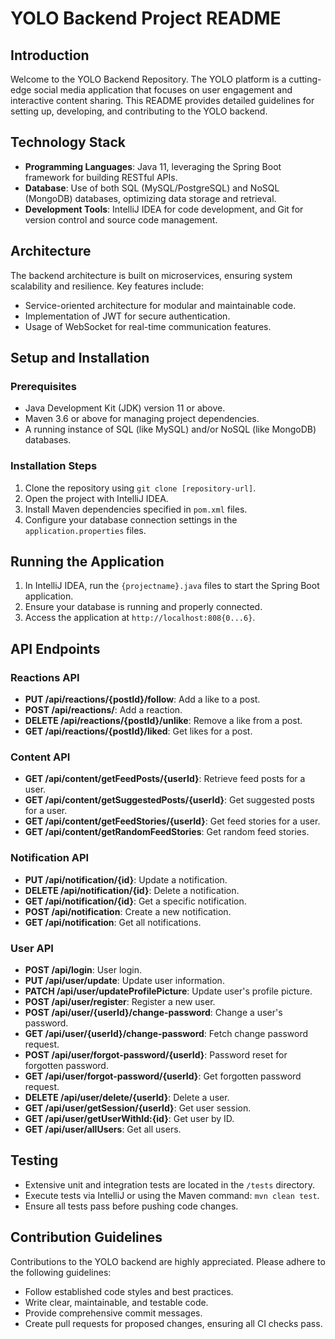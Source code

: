 # YOLO Backend Project README

## Introduction
Welcome to the YOLO Backend Repository. The YOLO platform is a cutting-edge social media application that focuses on user engagement and interactive content sharing. This README provides detailed guidelines for setting up, developing, and contributing to the YOLO backend.

## Technology Stack
- **Programming Languages**: Java 11, leveraging the Spring Boot framework for building RESTful APIs.
- **Database**: Use of both SQL (MySQL/PostgreSQL) and NoSQL (MongoDB) databases, optimizing data storage and retrieval.
- **Development Tools**: IntelliJ IDEA for code development, and Git for version control and source code management.

## Architecture
The backend architecture is built on microservices, ensuring system scalability and resilience. Key features include:
- Service-oriented architecture for modular and maintainable code.
- Implementation of JWT for secure authentication.
- Usage of WebSocket for real-time communication features.

## Setup and Installation
### Prerequisites
- Java Development Kit (JDK) version 11 or above.
- Maven 3.6 or above for managing project dependencies.
- A running instance of SQL (like MySQL) and/or NoSQL (like MongoDB) databases.

### Installation Steps
1. Clone the repository using `git clone [repository-url]`.
2. Open the project with IntelliJ IDEA.
3. Install Maven dependencies specified in `pom.xml` files.
4. Configure your database connection settings in the `application.properties` files.

## Running the Application
1. In IntelliJ IDEA, run the `{projectname}.java` files to start the Spring Boot application.
2. Ensure your database is running and properly connected.
3. Access the application at `http://localhost:808{0...6}`.

## API Endpoints

### Reactions API
- **PUT /api/reactions/{postId}/follow**: Add a like to a post.
- **POST /api/reactions/**: Add a reaction.
- **DELETE /api/reactions/{postId}/unlike**: Remove a like from a post.
- **GET /api/reactions/{postId}/liked**: Get likes for a post.

### Content API
- **GET /api/content/getFeedPosts/{userId}**: Retrieve feed posts for a user.
- **GET /api/content/getSuggestedPosts/{userId}**: Get suggested posts for a user.
- **GET /api/content/getFeedStories/{userId}**: Get feed stories for a user.
- **GET /api/content/getRandomFeedStories**: Get random feed stories.

### Notification API
- **PUT /api/notification/{id}**: Update a notification.
- **DELETE /api/notification/{id}**: Delete a notification.
- **GET /api/notification/{id}**: Get a specific notification.
- **POST /api/notification**: Create a new notification.
- **GET /api/notification**: Get all notifications.

### User API
- **POST /api/login**: User login.
- **PUT /api/user/update**: Update user information.
- **PATCH /api/user/updateProfilePicture**: Update user's profile picture.
- **POST /api/user/register**: Register a new user.
- **POST /api/user/{userId}/change-password**: Change a user's password.
- **GET /api/user/{userId}/change-password**: Fetch change password request.
- **POST /api/user/forgot-password/{userId}**: Password reset for forgotten password.
- **GET /api/user/forgot-password/{userId}**: Get forgotten password request.
- **DELETE /api/user/delete/{userId}**: Delete a user.
- **GET /api/user/getSession/{userId}**: Get user session.
- **GET /api/user/getUserWithId:{id}**: Get user by ID.
- **GET /api/user/allUsers**: Get all users.
## Testing
- Extensive unit and integration tests are located in the `/tests` directory.
- Execute tests via IntelliJ or using the Maven command: `mvn clean test`.
- Ensure all tests pass before pushing code changes.

## Contribution Guidelines
Contributions to the YOLO backend are highly appreciated. Please adhere to the following guidelines:
- Follow established code styles and best practices.
- Write clear, maintainable, and testable code.
- Provide comprehensive commit messages.
- Create pull requests for proposed changes, ensuring all CI checks pass.
